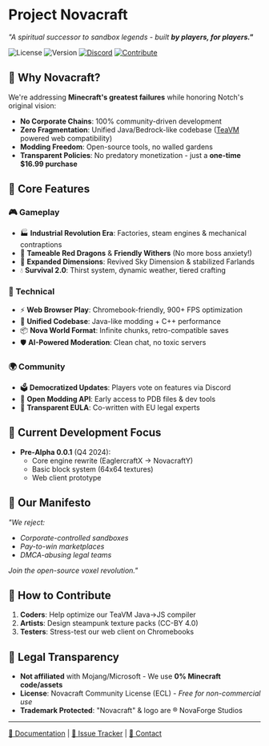 # Project Novacraft

*"A spiritual successor to sandbox legends - built* ***by players, for players."***  

![License](https://img.shields.io/badge/License-ECL%20(Community%20Edition)-brightgreen) 
![Version](https://img.shields.io/badge/Version-Pre--Alpha%200.0.1-orange) 
[![Discord](https://img.shields.io/discord/112233445566778899?label=Discord&logo=discord&color=7289DA)](https://discord.gg/acN93WBRC5) 
[![Contribute](https://img.shields.io/badge/Contribute-GitHub-blue?logo=github)](https://github.com/Developer-lfieriro743/Novacraft)

## 🌟 Why Novacraft?

We're addressing **Minecraft's greatest failures** while honoring Notch's original vision:
- **No Corporate Chains**: 100% community-driven development
- **Zero Fragmentation**: Unified Java/Bedrock-like codebase ([TeaVM](https://teavm.org/) powered web compatibility)
- **Modding Freedom**: Open-source tools, no walled gardens
- **Transparent Policies**: No predatory monetization - just a **one-time $16.99 purchase**

## 🚀 Core Features

### 🎮 Gameplay
- 🏭 **Industrial Revolution Era**: Factories, steam engines & mechanical contraptions
- 🐉 **Tameable Red Dragons** & **Friendly Withers** (No more boss anxiety!)
- 🌌 **Expanded Dimensions**: Revived Sky Dimension & stabilized Farlands
- 💧 **Survival 2.0**: Thirst system, dynamic weather, tiered crafting

### 🔧 Technical
- ⚡ **Web Browser Play**: Chromebook-friendly, 900+ FPS optimization
- 🧱 **Unified Codebase**: Java-like modding + C++ performance
- 📦 **Nova World Format**: Infinite chunks, retro-compatible saves
- 🛡️ **AI-Powered Moderation**: Clean chat, no toxic servers

### 🌍 Community
- 🗳️ **Democratized Updates**: Players vote on features via Discord
- 🧪 **Open Modding API**: Early access to PDB files & dev tools
- 📜 **Transparent EULA**: Co-written with EU legal experts

## 🔨 Current Development Focus
- **Pre-Alpha 0.0.1** (Q4 2024):
  - Core engine rewrite (EaglercraftX → NovacraftY)
  - Basic block system (64x64 textures)
  - Web client prototype

## 📜 Our Manifesto
*"We reject:*  
- *Corporate-controlled sandboxes*  
- *Pay-to-win marketplaces*  
- *DMCA-abusing legal teams*  

*Join the open-source voxel revolution."*

## 👥 How to Contribute
1. **Coders**: Help optimize our TeaVM Java→JS compiler
2. **Artists**: Design steampunk texture packs (CC-BY 4.0)
3. **Testers**: Stress-test our web client on Chromebooks

## 🚨 Legal Transparency
- **Not affiliated** with Mojang/Microsoft - We use **0% Minecraft code/assets**
- **License**: Novacraft Community License (ECL) - *Free for non-commercial use*
- **Trademark Protected**: "Novacraft" & logo are ® NovaForge Studios

---

[📘 Documentation](https://Novacrafty.gitbook.io/docs) | 
[🐛 Issue Tracker](https://github.com/Developer-lfieriro743/NovacraftY/issues) | 
[📧 Contact](mailto:NovaForgeStudios@mail.com)
